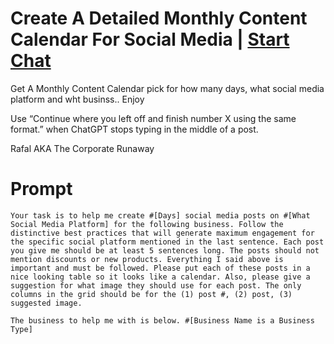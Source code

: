 

# Create A Detailed Monthly Content Calendar For Social Media | [Start Chat](https://gptcall.net/chat.html?data=%7B%22contact%22%3A%7B%22id%22%3A%22c939e051-fd06-4501-b7b7-c60aa3d9640b%22%2C%22flow%22%3Atrue%7D%7D)
Get A Monthly Content Calendar pick for how many days, what social media platform and wht businss.. Enjoy 



Use “Continue where you left off and finish number X using the same format.” when ChatGPT stops typing in the middle of a post.



Rafal AKA The Corporate Runaway

# Prompt

```
Your task is to help me create #[Days] social media posts on #[What Social Media Platform] for the following business. Follow the distinctive best practices that will generate maximum engagement for the specific social platform mentioned in the last sentence. Each post you give me should be at least 5 sentences long. The posts should not mention discounts or new products. Everything I said above is important and must be followed. Please put each of these posts in a nice looking table so it looks like a calendar. Also, please give a suggestion for what image they should use for each post. The only columns in the grid should be for the (1) post #, (2) post, (3) suggested image.

The business to help me with is below. #[Business Name is a Business Type]
```





